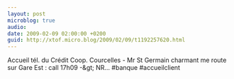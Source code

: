 ```yaml
---
layout: post
microblog: true
audio: 
date: 2009-02-09 02:00:00 +0200
guid: http://xtof.micro.blog/2009/02/09/t1192257620.html
---
```

Accueil tél. du Crédit Coop. Courcelles - Mr St Germain charmant me route sur Gare Est :  call 17h09 -&amp;gt; NR...  #banque #accueilclient
